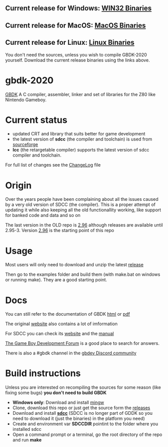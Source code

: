 ## Current release for Windows: [WIN32 Binaries](https://github.com/Zal0/gbdk-2020/releases/latest/download/gbdk-win.zip)
## Current release for MacOS: [MacOS Binaries](https://github.com/Zal0/gbdk-2020/releases/latest/download/gbdk-macos.zip)
## Current release for Linux: [Linux Binaries](https://github.com/Zal0/gbdk-2020/releases/latest/download/gbdk-linux64.tar.gz)
You don't need the sources, unless you wish to compile GBDK-2020 yourself. Download the current release binaries using the links above.

# gbdk-2020
[GBDK](http://gbdk.sourceforge.net/) A C compiler, assembler, linker and set of libraries for the Z80 like Nintendo Gameboy.

# Current status
- updated CRT and library that suits better for game development
- the latest version of **sdcc** (the compiler and toolchain) is used from [sourceforge](http://sdcc.sourceforge.net)
- **lcc** (the retargetable compiler) supports the latest version of sdcc compiler and toolchain. 

For full list of changes see the [ChangeLog](https://github.com/Zal0/gbdk-2020/blob/master/gbdk-support/ChangeLog) file

# Origin

Over the years people have been complaining about all the issues caused by a very old version of SDCC (the compiler). This is a proper attempt of updating it while also keeping all the old functionallity working, like support for banked code and data and so on

The last version in the OLD repo is [2.96](https://sourceforge.net/projects/gbdk/files/gbdk/2.96/) although releases are available until 2.95-3. Version [2.96](https://sourceforge.net/projects/gbdk/files/gbdk/2.96/) is the starting point of this repo

# Usage
Most users will only need to download and unzip the latest [release](https://github.com/Zal0/gbdk-2020/releases)

Then go to the examples folder and build them (with make.bat on windows or running make). They are a good starting point.

# Docs
You can still refer to the documentation of GBDK [html](http://gbdk.sourceforge.net/doc/html/book01.html) or [pdf](http://gbdk.sourceforge.net/doc/gbdk-doc.pdf)

The original [website](http://gbdk.sourceforge.net/) also contains a lot of imformation

For SDCC you can check its [website](http://sdcc.sourceforge.net/) and the [manual](http://sdcc.sourceforge.net/doc/sdccman.pdf)

[The Game Boy Development Forum](https://gbdev.gg8.se/forums/) is a good place to search for answers. 

There is also a #gbdk channel in the [gbdev Discord community](https://discord.gg/gpBxq85)

# Build instructions
Unless you are interested on recompiling the sources for some reason (like fixing some bugs) **you don't need to build GBDK**

- **Windows only**: Download and install [mingw](http://www.mingw.org/)
- Clone, download this repo or just get the source form the [releases](https://github.com/Zal0/gbdk-2020/releases)
- Download and install [**sdcc**](http://sdcc.sourceforge.net/) (SDCC is no longer part of GDDK so you need to download it (just the binaries) in the platform you need)
- Create and environment var **SDCCDIR** pointint to the folder where you installed sdcc
- Open a command prompt or a terminal, go the root directory of the repo and run **make**

